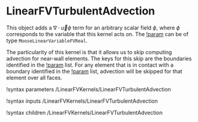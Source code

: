 # LinearFVTurbulentAdvection

This object adds a $\nabla \cdot \vec u \phi$ term for an arbitrary scalar field
$\phi$, where $\phi$ corresponds to the variable that this kernel acts
on.
The [!param](/LinearFVKernels/LinearFVTurbulentAdvection/variable) can be of type `MooseLinearVariableFVReal`.

The particularity of this kernel is that it allows us to skip computing advection
for near-wall elements. The keys for this skip are the boundaries identified in
the [!param](/LinearFVKernels/LinearFVTurbulentAdvection/walls) list.
For any element that is in contact with a boundary identified
in the [!param](/LinearFVKernels/LinearFVTurbulentAdvection/walls) list,
advection will be skipped for that element over all faces.

!syntax parameters /LinearFVKernels/LinearFVTurbulentAdvection

!syntax inputs /LinearFVKernels/LinearFVTurbulentAdvection

!syntax children /LinearFVKernels/LinearFVTurbulentAdvection
